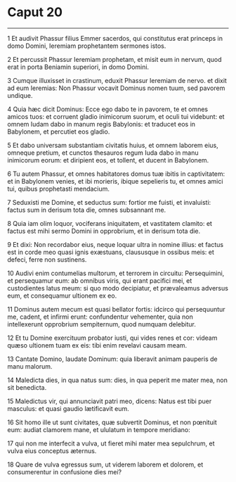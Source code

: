 # Caput 20

***

1 Et audivit Phassur filius Emmer sacerdos, qui constitutus erat princeps in domo Domini, Ieremiam prophetantem sermones istos.

2 Et percussit Phassur Ieremiam prophetam, et misit eum in nervum, quod erat in porta Beniamin superiori, in domo Domini.

3 Cumque illuxisset in crastinum, eduxit Phassur Ieremiam de nervo. et dixit ad eum Ieremias: Non Phassur vocavit Dominus nomen tuum, sed pavorem undique.

4 Quia hæc dicit Dominus: Ecce ego dabo te in pavorem, te et omnes amicos tuos: et corruent gladio inimicorum suorum, et oculi tui videbunt: et omnem Iudam dabo in manum regis Babylonis: et traducet eos in Babylonem, et percutiet eos gladio.

5 Et dabo universam substantiam civitatis huius, et omnem laborem eius, omneque pretium, et cunctos thesauros regum Iuda dabo in manu inimicorum eorum: et diripient eos, et tollent, et ducent in Babylonem.

6 Tu autem Phassur, et omnes habitatores domus tuæ ibitis in captivitatem: et in Babylonem venies, et ibi morieris, ibique sepelieris tu, et omnes amici tui, quibus prophetasti mendacium.

7 Seduxisti me Domine, et seductus sum: fortior me fuisti, et invaluisti: factus sum in derisum tota die, omnes subsannant me.

8 Quia iam olim loquor, vociferans iniquitatem, et vastitatem clamito: et factus est mihi sermo Domini in opprobrium, et in derisum tota die.

9 Et dixi: Non recordabor eius, neque loquar ultra in nomine illius: et factus est in corde meo quasi ignis exæstuans, claususque in ossibus meis: et defeci, ferre non sustinens.

10 Audivi enim contumelias multorum, et terrorem in circuitu: Persequimini, et persequamur eum: ab omnibus viris, qui erant pacifici mei, et custodientes latus meum: si quo modo decipiatur, et prævaleamus adversus eum, et consequamur ultionem ex eo.

11 Dominus autem mecum est quasi bellator fortis: idcirco qui persequuntur me, cadent, et infirmi erunt: confundentur vehementer, quia non intellexerunt opprobrium sempiternum, quod numquam delebitur.

12 Et tu Domine exercituum probator iusti, qui vides renes et cor: videam quæso ultionem tuam ex eis: tibi enim revelavi causam meam.

13 Cantate Domino, laudate Dominum: quia liberavit animam pauperis de manu malorum.

14 Maledicta dies, in qua natus sum: dies, in qua peperit me mater mea, non sit benedicta.

15 Maledictus vir, qui annunciavit patri meo, dicens: Natus est tibi puer masculus: et quasi gaudio lætificavit eum.

16 Sit homo ille ut sunt civitates, quæ subvertit Dominus, et non pœnituit eum: audiat clamorem mane, et ululatum in tempore meridiano:

17 qui non me interfecit a vulva, ut fieret mihi mater mea sepulchrum, et vulva eius conceptus æternus.

18 Quare de vulva egressus sum, ut viderem laborem et dolorem, et consumerentur in confusione dies mei?

